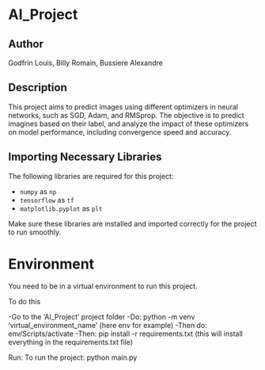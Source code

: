 # AI_Project

## Author
Godfrin Louis, Billy Romain, Bussiere Alexandre

## Description
This project aims to predict images using different optimizers in neural networks, such as SGD, Adam, and RMSprop.
The objective is to predict imagines based on their label, and analyze the impact of these optimizers on model performance, including convergence speed and accuracy.

## Importing Necessary Libraries
The following libraries are required for this project:
- `numpy` as `np`
- `tensorflow` as `tf`
- `matplotlib.pyplot` as `plt`

Make sure these libraries are installed and imported correctly for the project to run smoothly.


# Environment
You need to be in a virtual environment to run this project.

To do this

-Go to the ‘AI_Project’ project folder
-Do: python -m venv ‘virtual_environment_name’ (here env for example)
-Then do: env/Scripts/activate
-Then: pip install -r requirements.txt (this will install everything in the requirements.txt file)

Run:
To run the project: python main.py

